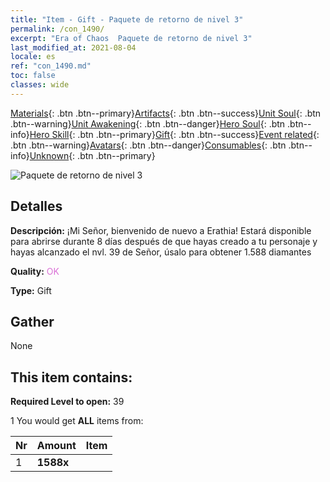 ```yaml
---
title: "Item - Gift - Paquete de retorno de nivel 3"
permalink: /con_1490/
excerpt: "Era of Chaos  Paquete de retorno de nivel 3"
last_modified_at: 2021-08-04
locale: es
ref: "con_1490.md"
toc: false
classes: wide
---
```

 [Materials](/ItemsES/){: .btn .btn--primary}[Artifacts](/ItemsES/Artifacts/){: .btn .btn--success}[Unit Soul](/ItemsES/UnitSoul/){: .btn .btn--warning}[Unit Awakening](/ItemsES/UnitAwakening/){: .btn .btn--danger}[Hero Soul](/ItemsES/HeroSoul/){: .btn .btn--info}[Hero Skill](/ItemsES/HeroSkill/){: .btn .btn--primary}[Gift](/ItemsES/Gift/){: .btn .btn--success}[Event related](/ItemsES/Events/){: .btn .btn--warning}[Avatars](/ItemsES/Avatars/){: .btn .btn--danger}[Consumables](/ItemsES/Consumables/){: .btn .btn--info}[Unknown](/ItemsES/Unknown/){: .btn .btn--primary}

 ![Paquete de retorno de nivel 3](/images/t/i_907102.png)

## Detalles
 **Descripción:** ¡Mi Señor, bienvenido de nuevo a Erathia! Estará disponible para abrirse durante 8 días después de que hayas creado a tu personaje y hayas alcanzado el nvl. 39 de Señor, úsalo para obtener 1.588 diamantes

 **Quality:** <span style="color: #DA70D6">OK</span>

 **Type:** Gift

## Gather

  None

## This item contains:

 **Required Level to open:** 39

 1 You would get **ALL** items  from:

  | Nr | Amount |     Item    |
  |:---|:-------|:------------|
  | 1 |  **1588x** | <i class="fas fa-gem"/> |  | 
